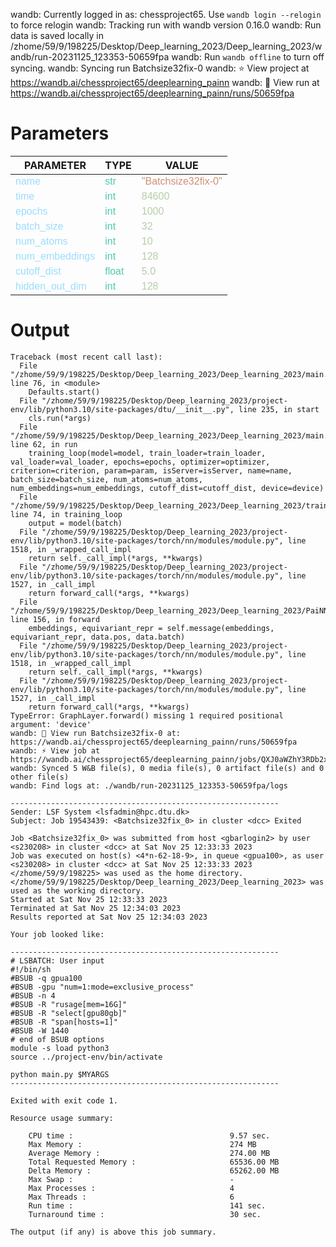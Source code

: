 wandb: Currently logged in as: chessproject65. Use `wandb login --relogin` to force relogin
wandb: Tracking run with wandb version 0.16.0
wandb: Run data is saved locally in /zhome/59/9/198225/Desktop/Deep_learning_2023/Deep_learning_2023/wandb/run-20231125_123353-50659fpa
wandb: Run `wandb offline` to turn off syncing.
wandb: Syncing run Batchsize32fix-0
wandb: ⭐️ View project at https://wandb.ai/chessproject65/deeplearning_painn
wandb: 🚀 View run at https://wandb.ai/chessproject65/deeplearning_painn/runs/50659fpa

<style>
c { color: #9cdcfe; font-family: 'Verdana', sans-serif;} /* VARIABLE */
d { color: #4EC9B0; font-family: 'Verdana', sans-serif;} /* CLASS */
e { color: #569cd6; font-family: 'Verdana', sans-serif;} /* BOOL */
f { color: #b5cea8; font-family: 'Verdana', sans-serif;} /* NUMBERS */
j { color: #ce9178; font-family: 'Verdana', sans-serif;} /* STRING */
k { font-family: 'Verdana', sans-serif;} /* SYMBOLS */
</style>

# Parameters

| PARAMETER         | TYPE              | VALUE             |
|-------------------|-------------------|-------------------|
| <c>name</c>       | <d>str</d>        | <j>"Batchsize32fix-0"</j> |
| <c>time</c>       | <d>int</d>        | <f>84600</f>      |
| <c>epochs</c>     | <d>int</d>        | <f>1000</f>       |
| <c>batch_size</c> | <d>int</d>        | <f>32</f>         |
| <c>num_atoms</c>  | <d>int</d>        | <f>10</f>         |
| <c>num_embeddings</c>| <d>int</d>        | <f>128</f>        |
| <c>cutoff_dist</c>| <d>float</d>      | <f>5.0</f>        |
| <c>hidden_out_dim</c>| <d>int</d>        | <f>128</f>        |

# Output

```
Traceback (most recent call last):
  File "/zhome/59/9/198225/Desktop/Deep_learning_2023/Deep_learning_2023/main.py", line 76, in <module>
    Defaults.start()
  File "/zhome/59/9/198225/Desktop/Deep_learning_2023/project-env/lib/python3.10/site-packages/dtu/__init__.py", line 235, in start
    cls.run(*args)
  File "/zhome/59/9/198225/Desktop/Deep_learning_2023/Deep_learning_2023/main.py", line 62, in run
    training_loop(model=model, train_loader=train_loader, val_loader=val_loader, epochs=epochs, optimizer=optimizer, criterion=criterion, param=param, isServer=isServer, name=name, batch_size=batch_size, num_atoms=num_atoms, num_embeddings=num_embeddings, cutoff_dist=cutoff_dist, device=device)
  File "/zhome/59/9/198225/Desktop/Deep_learning_2023/Deep_learning_2023/train.py", line 74, in training_loop
    output = model(batch)
  File "/zhome/59/9/198225/Desktop/Deep_learning_2023/project-env/lib/python3.10/site-packages/torch/nn/modules/module.py", line 1518, in _wrapped_call_impl
    return self._call_impl(*args, **kwargs)
  File "/zhome/59/9/198225/Desktop/Deep_learning_2023/project-env/lib/python3.10/site-packages/torch/nn/modules/module.py", line 1527, in _call_impl
    return forward_call(*args, **kwargs)
  File "/zhome/59/9/198225/Desktop/Deep_learning_2023/Deep_learning_2023/PaiNN.py", line 156, in forward
    embeddings, equivariant_repr = self.message(embeddings, equivariant_repr, data.pos, data.batch)
  File "/zhome/59/9/198225/Desktop/Deep_learning_2023/project-env/lib/python3.10/site-packages/torch/nn/modules/module.py", line 1518, in _wrapped_call_impl
    return self._call_impl(*args, **kwargs)
  File "/zhome/59/9/198225/Desktop/Deep_learning_2023/project-env/lib/python3.10/site-packages/torch/nn/modules/module.py", line 1527, in _call_impl
    return forward_call(*args, **kwargs)
TypeError: GraphLayer.forward() missing 1 required positional argument: 'device'
wandb: 🚀 View run Batchsize32fix-0 at: https://wandb.ai/chessproject65/deeplearning_painn/runs/50659fpa
wandb: ️⚡ View job at https://wandb.ai/chessproject65/deeplearning_painn/jobs/QXJ0aWZhY3RDb2xsZWN0aW9uOjExODQwNjM4Mg==/version_details/v1
wandb: Synced 5 W&B file(s), 0 media file(s), 0 artifact file(s) and 0 other file(s)
wandb: Find logs at: ./wandb/run-20231125_123353-50659fpa/logs

------------------------------------------------------------
Sender: LSF System <lsfadmin@hpc.dtu.dk>
Subject: Job 19543439: <Batchsize32fix_0> in cluster <dcc> Exited

Job <Batchsize32fix_0> was submitted from host <gbarlogin2> by user <s230208> in cluster <dcc> at Sat Nov 25 12:33:33 2023
Job was executed on host(s) <4*n-62-18-9>, in queue <gpua100>, as user <s230208> in cluster <dcc> at Sat Nov 25 12:33:33 2023
</zhome/59/9/198225> was used as the home directory.
</zhome/59/9/198225/Desktop/Deep_learning_2023/Deep_learning_2023> was used as the working directory.
Started at Sat Nov 25 12:33:33 2023
Terminated at Sat Nov 25 12:34:03 2023
Results reported at Sat Nov 25 12:34:03 2023

Your job looked like:

------------------------------------------------------------
# LSBATCH: User input
#!/bin/sh
#BSUB -q gpua100
#BSUB -gpu "num=1:mode=exclusive_process"
#BSUB -n 4
#BSUB -R "rusage[mem=16G]"
#BSUB -R "select[gpu80gb]"
#BSUB -R "span[hosts=1]"
#BSUB -W 1440
# end of BSUB options
module -s load python3
source ../project-env/bin/activate

python main.py $MYARGS
------------------------------------------------------------

Exited with exit code 1.

Resource usage summary:

    CPU time :                                   9.57 sec.
    Max Memory :                                 274 MB
    Average Memory :                             274.00 MB
    Total Requested Memory :                     65536.00 MB
    Delta Memory :                               65262.00 MB
    Max Swap :                                   -
    Max Processes :                              4
    Max Threads :                                6
    Run time :                                   141 sec.
    Turnaround time :                            30 sec.

The output (if any) is above this job summary.

